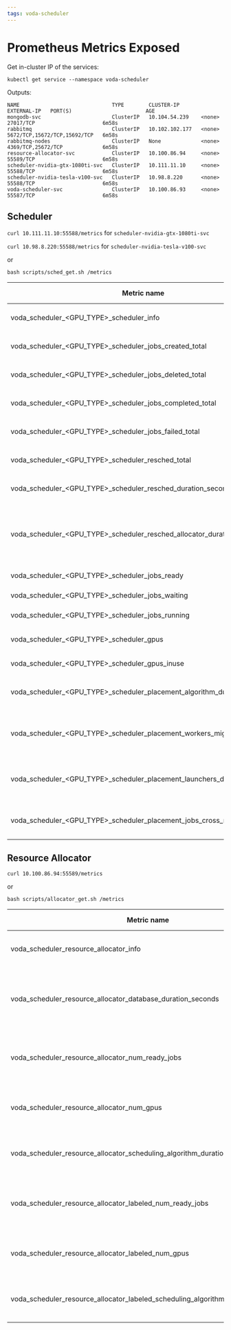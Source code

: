 ```yaml
---
tags: voda-scheduler
---
```


# Prometheus Metrics Exposed

Get in-cluster IP of the services:
```
kubectl get service --namespace voda-scheduler
```
Outputs:
```
NAME                              TYPE        CLUSTER-IP       EXTERNAL-IP   PORT(S)                        AGE
mongodb-svc                       ClusterIP   10.104.54.239    <none>        27017/TCP                      6m58s
rabbitmq                          ClusterIP   10.102.102.177   <none>        5672/TCP,15672/TCP,15692/TCP   6m58s
rabbitmq-nodes                    ClusterIP   None             <none>        4369/TCP,25672/TCP             6m58s
resource-allocator-svc            ClusterIP   10.100.86.94     <none>        55589/TCP                      6m58s
scheduler-nvidia-gtx-1080ti-svc   ClusterIP   10.111.11.10     <none>        55588/TCP                      6m58s
scheduler-nvidia-tesla-v100-svc   ClusterIP   10.98.8.220      <none>        55588/TCP                      6m58s
voda-scheduler-svc                ClusterIP   10.100.86.93     <none>        55587/TCP                      6m58s
```

## Scheduler

`curl 10.111.11.10:55588/metrics` for `scheduler-nvidia-gtx-1080ti-svc`

`curl 10.98.8.220:55588/metrics` for `scheduler-nvidia-tesla-v100-svc`

or

`bash scripts/sched_get.sh /metrics`

| Metric name | Metric type | Description |
| -------- | -------- | -------- |
| voda_scheduler_<GPU_TYPE>_scheduler_info | Gauge | Information about the scheduler. |
| voda_scheduler_<GPU_TYPE>_scheduler_jobs_created_total     | Counter     | Counts number of training jobs created.     |
| voda_scheduler_<GPU_TYPE>_scheduler_jobs_deleted_total     | Counter     | Counts number of training jobs deleted.     |
| voda_scheduler_<GPU_TYPE>_scheduler_jobs_completed_total     | Counter     | Counts number of training jobs completed.     |
| voda_scheduler_<GPU_TYPE>_scheduler_jobs_failed_total     | Counter     | Counts number of training jobs failed.     |
| voda_scheduler_<GPU_TYPE>_scheduler_resched_total     | Counter     | Counts number of rescheduling.     |
| voda_scheduler_<GPU_TYPE>_scheduler_resched_duration_seconds     | Summary     | A summary of the duration of rescheduling.     |
| voda_scheduler_<GPU_TYPE>_scheduler_resched_allocator_duration_seconds     | Summary     | A summary of the duration of getting scheduling result from resource allocator.     |
| voda_scheduler_<GPU_TYPE>_scheduler_jobs_ready     | Gauge     | Number of ready jobs.     |
| voda_scheduler_<GPU_TYPE>_scheduler_jobs_waiting     | Gauge     | Number of waiting jobs.     |
| voda_scheduler_<GPU_TYPE>_scheduler_jobs_running     | Gauge     | Number of running jobs.     |
| voda_scheduler_<GPU_TYPE>_scheduler_gpus     | Gauge     | Number of schedulable GPUs.     |
| voda_scheduler_<GPU_TYPE>_scheduler_gpus_inuse     | Gauge     | Number of GPUs in use     |
| voda_scheduler_<GPU_TYPE>_scheduler_placement_algorithm_duration_seconds | Summary | A summary of the duration of placement algorithm. |
| voda_scheduler_<GPU_TYPE>_scheduler_placement_workers_migrated | Gauge | Number of deleted worker pods for migration in last rescheduling. |
| voda_scheduler_<GPU_TYPE>_scheduler_placement_launchers_deleted | Gauge | Number of deleted launcher pods in last rescheduling. |
| voda_scheduler_<GPU_TYPE>_scheduler_placement_jobs_cross_node | Gauge | Number of job that need cross-node communication. |

## Resource Allocator

`curl 10.100.86.94:55589/metrics`

or 

`bash scripts/allocator_get.sh /metrics`

| Metric name | Metric type | Description | Labels |
| -------- | -------- | -------- | --- |
| voda_scheduler_resource_allocator_info | Gauge | Information about the resource allocator. | `namespace`=`voda-scheduler` <br> `version`=<version> |
| voda_scheduler_resource_allocator_database_duration_seconds | Summary | A summary of the duration of fetching information from database. | |
| voda_scheduler_resource_allocator_num_ready_jobs | Summary | A summary of the number of ready jobs of the request. | |
| voda_scheduler_resource_allocator_num_gpus | Summary | A summary of the number of GPUs of the request. | |
| voda_scheduler_resource_allocator_scheduling_algorithm_duration_seconds | Summary | A summary of the duration of scheduling algorithm. | |
| voda_scheduler_resource_allocator_labeled_num_ready_jobs | Summary | A summary of the number of ready jobs of the request. | `algorithm`=<algorithm-name>  |
| voda_scheduler_resource_allocator_labeled_num_gpus | Summary | A summary of the number of GPUs of the request. | `algorithm`=<algorithm-name>  |
| voda_scheduler_resource_allocator_labeled_scheduling_algorithm_duration_seconds | Summary | A summary of the duration of scheduling algorithm. | `algorithm`=<algorithm-name> |
